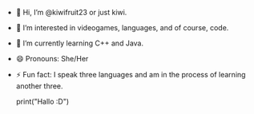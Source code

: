 - 👋 Hi, I’m @kiwifruit23 or just kiwi.
- 👀 I’m interested in videogames, languages, and of course, code.
- 🌱 I’m currently learning C++ and Java.
- 😄 Pronouns: She/Her
- ⚡ Fun fact: I speak three languages and am in the process of learning another three.

    print("Hallo :D")

<!---
kiwifruit23/kiwifruit23 is a ✨ special ✨ repository because its `README.md` (this file) appears on your GitHub profile.
You can click the Preview link to take a look at your changes.
--->
